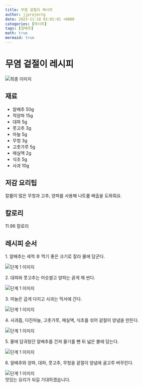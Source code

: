 ```yaml
---
title: 무염 겉절이 레시피
author: jjprojectg
date: 2023-11-18 03:01:01 +0000
categories: [레시피]
tags: [알배추]
math: true
mermaid: true
---
```

<meta name="og:type" content="website"/>
<meta charset="UTF-8"/>
<div class="header">
  <h1>무염 겉절이 레시피</h1>
</div>

<div class="container my-4">
  <div class="row">
    <div class="col-12 col-md-6">
      <div class="recipe-image">
        <img src="http://www.foodsafetykorea.go.kr/uploadimg/20190409/20190409042946_1554794986601.jpg" class="step-image" alt="최종 이미지"/>
      </div>
    </div>
    <div class="col-12 col-md-6">
      <div class="ingredients">
        <h2>재료</h2>
        <ul class="card">
          <li> 알배추 50g </li>
          <li>  적양파 15g </li>
          <li>  대파 5g </li>
          <li>  풋고추 3g </li>
          <li>  마늘 5g </li>
          <li>  무청 3g </li>
          <li>  고춧가루 5g </li>
          <li>  매실액 2g </li>
          <li>  식초 5g </li>
          <li>  사과 10g </li>
</ul>
      </div>
    </div>
    <div class="col-12 col-md-6">
      <div class="ingredients">
        <h2>저감 요리팁</h2>
        <div class="card"> 
          <p>
            칼륨이 많은 무청과 고추, 양파를 사용해 나트륨 배출을 도와줘요.
          </p>
        </div>
      </div>
      <div class="ingredients">
        <h2>칼로리</h2>
        <div class="card"> 
          <p>
            11.96 칼로리
          </p>
        </div>
      </div>
    </div>
  </div>

  <h2 class="my-4">레시피 순서</h2>
  <div class="card recipe-card">
    <div class="card-body recipe-step">
      <p class="card-text step-description">1. 알배추는 세척 후 먹기 좋은 크기로 잘라 물에 담군다.</p>
      <img src="http://www.foodsafetykorea.go.kr/uploadimg/20190409/20190409043237_1554795157968.jpg" alt="단계 1 이미지" class="step-image"/>
    </div>
  </div>
  <div class="card recipe-card">
    <div class="card-body recipe-step">
      <p class="card-text step-description">2. 대파와 풋고추는 어슷썰고 양파는 굵게 채 썬다.</p>
      <img src="http://www.foodsafetykorea.go.kr/uploadimg/20190409/20190409043250_1554795170276.jpg" alt="단계 1 이미지" class="step-image"/>
    </div>
  </div>
  <div class="card recipe-card">
    <div class="card-body recipe-step">
      <p class="card-text step-description">3. 마늘은 곱게 다지고 사과는 믹서에 간다.</p>
      <img src="http://www.foodsafetykorea.go.kr/uploadimg/20190409/20190409043305_1554795185948.jpg" alt="단계 1 이미지" class="step-image"/>
    </div>
  </div>
  <div class="card recipe-card">
    <div class="card-body recipe-step">
      <p class="card-text step-description">4. 사과즙, 다진마늘, 고춧가루, 매실액, 식초를 섞어 겉절이 양념을 만든다.</p>
      <img src="http://www.foodsafetykorea.go.kr/uploadimg/20190409/20190409043320_1554795200264.jpg" alt="단계 1 이미지" class="step-image"/>
    </div>
  </div>
  <div class="card recipe-card">
    <div class="card-body recipe-step">
      <p class="card-text step-description">5. 물에 담궈뒀던 알배추를 건져 물기를 뺀 뒤 넓은 볼에 담는다.</p>
      <img src="http://www.foodsafetykorea.go.kr/uploadimg/20190409/20190409043337_1554795217596.jpg" alt="단계 1 이미지" class="step-image"/>
    </div>
  </div>
  <div class="card recipe-card">
    <div class="card-body recipe-step">
      <p class="card-text step-description">6. 알배추와 양파, 대파, 풋고추, 무청을 겉절이 양념에 골고루 버무린다.</p>
      <img src="http://www.foodsafetykorea.go.kr/uploadimg/20190409/20190409043351_1554795231237.jpg" alt="단계 1 이미지" class="step-image"/>
    </div>
  </div>

</div>
맛있는 요리가 되길 기대하겠습니다.
